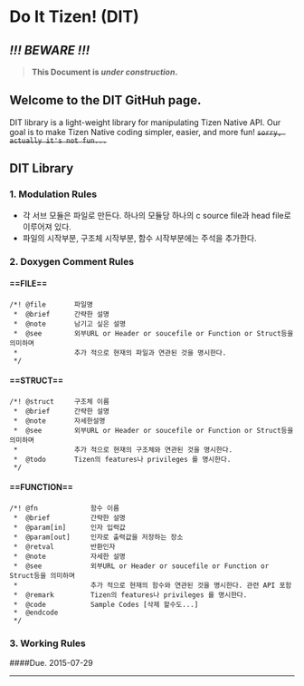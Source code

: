 # Do It Tizen! (DIT)

## *!!! BEWARE !!!*

> **This Document is *under construction*.**

## Welcome to the DIT GitHuh page.
DIT library is a light-weight library for manipulating Tizen Native API.
Our goal is to make Tizen Native coding simpler, easier, and more fun!
~~`sorry, actually it's not fun...`~~

## DIT Library
### 1. Modulation Rules
* 각 서브 모듈은 파일로 만든다. 하나의 모듈당 하나의 c source file과 head file로 이루어져 있다.
* 파일의 시작부분, 구조체 시작부분, 함수 시작부분에는 주석을 추가한다.

### 2. Doxygen Comment Rules
#### ==FILE==
```
/*!	@file		파일명
 *	@brief		간략한 설명
 *	@note		남기고 싶은 설명
 *	@see		외부URL or Header or soucefile or Function or Struct등을 의미하며 
 *				추가 적으로 현재의 파일과 연관된 것을 명시한다.
 */
```
#### ==STRUCT==
```
/*!	@struct		구조체 이름
 *	@brief		간략한 설명
 *	@note		자세한설명
 *	@see 		외부URL or Header or soucefile or Function or Struct등을 의미하며 
 *				추가 적으로 현재의 구조체와 연관된 것을 명시한다.
 *	@todo 		Tizen의 features나 privileges 를 명시한다.
 */
```

#### ==FUNCTION==
```
/*!	@fn 			함수 이름
 *	@brief 			간략한 설명
 *	@param[in]		인자 입력값
 *	@param[out] 	인자로 출력값을 저장하는 장소
 *	@retval 		반환인자
 *	@note 			자세한 설명
 *	@see 			외부URL or Header or soucefile or Function or Struct등을 의미하며
 *					추가 적으로 현재의 함수와 연관된 것을 명시한다. 관련 API 포함
 *	@remark 		Tizen의 features나 privileges 를 명시한다.
 *	@code			Sample Codes [삭제 할수도...]
 *	@endcode
 */
```

### 3. Working Rules
####Due. 2015-07-29




---